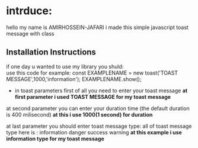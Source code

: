 # intrduce:
hello my name is AMIRHOSSEIN-JAFARI
i made this simple javascript toast message with class

## Installation Instructions
if one day u wanted to use my library you shuld:\
use this code for example:
 const EXAMPLENAME = new toast('TOAST MESSAGE',1000,'information');
 EXAMPLENAME.show();

 - in toast parameters first of all you need to enter your toast message
 **at first parameter i used TOAST MESSAGE for my toast message**

at second parameter you can enter your duration time (the default duration is 400 milisecond)
**at this i use 1000(1 second) for duration**

at last parameter you should enter toast message type:
all of toast message type here is :
information
danger
success
warning
**at this example i use information type for my toast message**

